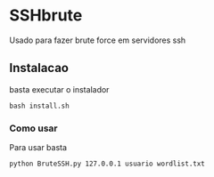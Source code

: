 # SSHbrute
Usado para fazer brute force em servidores ssh
## Instalacao
basta executar o instalador
```
bash install.sh
```
### Como usar
Para usar basta
```
python BruteSSH.py 127.0.0.1 usuario wordlist.txt
```
